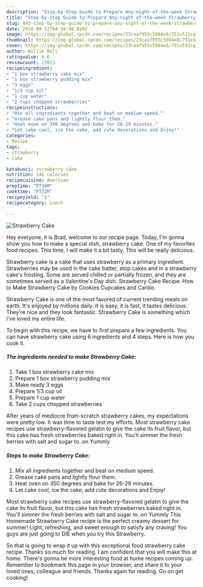 ```yaml
---
description: "Step-by-Step Guide to Prepare Any-night-of-the-week Strawberry Cake"
title: "Step-by-Step Guide to Prepare Any-night-of-the-week Strawberry Cake"
slug: 493-step-by-step-guide-to-prepare-any-night-of-the-week-strawberry-cake
date: 2020-09-12T04:34:48.020Z
image: https://img-global.cpcdn.com/recipes/23caaf955c5084e8/751x532cq70/strawberry-cake-recipe-main-photo.jpg
thumbnail: https://img-global.cpcdn.com/recipes/23caaf955c5084e8/751x532cq70/strawberry-cake-recipe-main-photo.jpg
cover: https://img-global.cpcdn.com/recipes/23caaf955c5084e8/751x532cq70/strawberry-cake-recipe-main-photo.jpg
author: Willie Ball
ratingvalue: 4.6
reviewcount: 23011
recipeingredient:
- "1 box strawberry cake mix"
- "1 box strawberry pudding mix"
- "3 eggs"
- "1/3 cup oil"
- "1 cup water"
- "2 cups chopped strawberries"
recipeinstructions:
- "Mix all ingredients together and beat on medium speed."
- "Grease cake pans and lightly flour them."
- "Heat oven on 350 degrees and bake for 26-29 minutes."
- "Let cake cool, ice the cake, add cute decorations and Enjoy!"
categories:
- Recipe
tags:
- strawberry
- cake

katakunci: strawberry cake 
nutrition: 146 calories
recipecuisine: American
preptime: "PT34M"
cooktime: "PT32M"
recipeyield: "1"
recipecategory: Lunch

---
```



![Strawberry Cake](https://img-global.cpcdn.com/recipes/23caaf955c5084e8/751x532cq70/strawberry-cake-recipe-main-photo.jpg)

Hey everyone, it is Brad, welcome to our recipe page. Today, I'm gonna show you how to make a special dish, strawberry cake. One of my favorites food recipes. This time, I will make it a bit tasty. This will be really delicious.

Strawberry cake is a cake that uses strawberry as a primary ingredient. Strawberries may be used in the cake batter, atop cakes and in a strawberry cake&#39;s frosting. Some are served chilled or partially frozen, and they are sometimes served as a Valentine&#39;s Day dish. Strawberry Cake Recipe: How to Make Strawberry Cake by Cookies Cupcakes and Cardio.

Strawberry Cake is one of the most favored of current trending meals on earth. It's enjoyed by millions daily. It is easy, it is fast, it tastes delicious. They're nice and they look fantastic. Strawberry Cake is something which I've loved my entire life.


To begin with this recipe, we have to first prepare a few ingredients. You can have strawberry cake using 6 ingredients and 4 steps. Here is how you cook it.

<!--inarticleads1-->

##### The ingredients needed to make Strawberry Cake:

1. Take 1 box strawberry cake mix
1. Prepare 1 box strawberry pudding mix
1. Make ready 3 eggs
1. Prepare 1/3 cup oil
1. Prepare 1 cup water
1. Take 2 cups chopped strawberries


After years of mediocre from-scratch strawberry cakes, my expectations were pretty low. It was time to taste test my efforts. Most strawberry cake recipes use strawberry-flavored gelatin to give the cake its fruit flavor, but this cake has fresh strawberries baked right in. You&#39;ll simmer the fresh berries with salt and sugar to..on Yummly 

<!--inarticleads2-->

##### Steps to make Strawberry Cake:

1. Mix all ingredients together and beat on medium speed.
1. Grease cake pans and lightly flour them.
1. Heat oven on 350 degrees and bake for 26-29 minutes.
1. Let cake cool, ice the cake, add cute decorations and Enjoy!


Most strawberry cake recipes use strawberry-flavored gelatin to give the cake its fruit flavor, but this cake has fresh strawberries baked right in. You&#39;ll simmer the fresh berries with salt and sugar to..on Yummly This Homemade Strawberry Cake recipe is the perfect creamy dessert for summer! Light, refreshing, and sweet enough to satisfy any craving! You guys are just going to DIE when you try this Strawberry. 

So that is going to wrap it up with this exceptional food strawberry cake recipe. Thanks so much for reading. I am confident that you will make this at home. There's gonna be more interesting food at home recipes coming up. Remember to bookmark this page in your browser, and share it to your loved ones, colleague and friends. Thanks again for reading. Go on get cooking!
